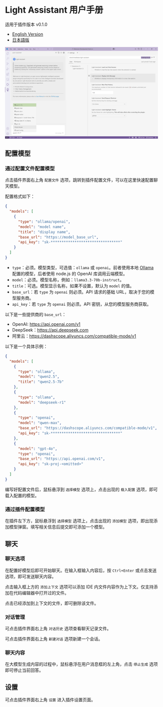 # Light Assistant 用户手册

适用于插件版本 v0.1.0

- [English Version](user-manual.md)
- [日本語版](user-manual_ja.md)

![](./img/manual/01.png)

## 配置模型

### 通过配置文件配置模型

点击插件界面右上角 `配置文件` 选项，跳转到插件配置文件，可以在这里快速配置聊天模型。

配置格式如下：

```json
{
  "models": [
    {
      "type": "ollama/openai",
      "model": "model name",
      "title": "display name",
      "base_url": "https://model_base_url",
      "api_key": "sk-********************************"
    }
  ]
}
```

- `type`：必须。模型类型，可选值：`ollama` 或 `openai`。前者使用本地 [Ollama](https://github.com/ollama/ollama) 配置的模型，后者使用 node.js 的 OpenAI 库调用云端模型。
- `model`：必须。模型名称，例如：`llama3.3-70b-instruct`。
- `title`：可选。模型显示名称，如果不设置，默认为 `model` 的值。
- `base_url`：若 `type` 为 `openai` 则必须。API 请求的基础 URL，取决于您的模型服务商。
- `api_key`：若 `type` 为 `openai` 则必须。API 密钥，从您的模型服务商获取。

以下是一些提供商的 `base_url`：
- OpenAI: https://api.openai.com/v1
- DeepSeek：https://api.deepseek.com
- 阿里云：https://dashscope.aliyuncs.com/compatible-mode/v1

以下是一个具体示例：

```json
{
  "models": [
    {
      "type": "ollama",
      "model": "qwen2.5",
      "title": "qwen2.5-7b"
    },
    {
      "type": "ollama",
      "model": "deepseek-r1"
    },
    {
      "type": "openai",
      "model": "qwen-max",
      "base_url": "https://dashscope.aliyuncs.com/compatible-mode/v1",
      "api_key": "sk-********************************"
    },
    {
      "model": "gpt-4o",
      "type": "openai",
      "base_url": "https://api.openai.com/v1",
      "api_key": "sk-proj-<omitted>"
    }
  ]
}
```

编写好配置文件后，鼠标悬浮到 `选择模型` 选项上，点击出现的 `载入配置` 选项，即可载入配置的模型。

### 通过插件配置模型

在插件左下方，鼠标悬浮到 `选择模型` 选项上，点击出现的 `添加模型` 选项，即出现添加模型弹窗。填写相关信息后提交即可添加一个模型。

## 聊天

### 聊天选项

在配置好模型后即可开始聊天。在输入框输入内容后，按 `Ctrl+Enter` 或点击发送选项，即可发送聊天内容。

点击输入框上方的 `添加上下文` 选项可以添加 IDE 内文件内容作为上下文。仅支持添加在代码编辑器中打开过的文件。

点击已经添加到上下文的文件，即可删除该文件。

### 对话管理

可点击插件界面右上角 `对话历史` 选项查看聊天记录文件。

可点击插件界面右上角 `新建对话` 选项新建一个会话。

### 聊天内容

在大模型生成内容的过程中，鼠标悬浮在用户消息框的左上角，点击 `停止生成` 选项即可停止当前回答。

## 设置

可点击插件界面右上角 `设置` 进入插件设置页面。